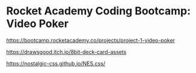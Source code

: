 # Rocket Academy Coding Bootcamp: Video Poker

https://bootcamp.rocketacademy.co/projects/project-1-video-poker

https://drawsgood.itch.io/8bit-deck-card-assets

https://nostalgic-css.github.io/NES.css/
